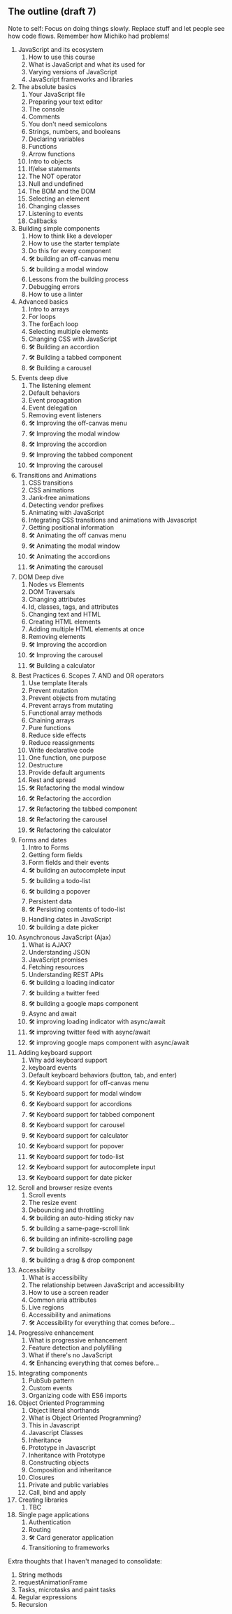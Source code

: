 ## The outline (draft 7)

Note to self: Focus on doing things slowly. Replace stuff and let people see how code flows. Remember how Michiko had problems!

1. JavaScript and its ecosystem
    1. How to use this course
    2. What is JavaScript and what its used for
    3. Varying versions of JavaScript
    4. JavaScript frameworks and libraries
2. The absolute basics
    1. Your JavaScript file
    2. Preparing your text editor
    3. The console
    4. Comments
    5. You don't need semicolons
    6. Strings, numbers, and booleans
    7. Declaring variables
    8. Functions
    9. Arrow functions
    10. Intro to objects
    11. If/else statements
    12. The NOT operator
    13. Null and undefined
    14. The BOM and the DOM
    15. Selecting an element
    16. Changing classes
    17. Listening to events
    18. Callbacks
3. Building simple components
    1. How to think like a developer
    2. How to use the starter template
    3. Do this for every component
    4. 🛠 building an off-canvas menu
    5. 🛠 building a modal window
    6. Lessons from the building process
    7. Debugging errors
    8. How to use a linter
4. Advanced basics
    1. Intro to arrays
    2. For loops
    3. The forEach loop
    4. Selecting multiple elements
    5. Changing CSS with JavaScript
    6. 🛠 Building an accordion
    7. 🛠 Building a tabbed component
    8. 🛠 Building a carousel
5. Events deep dive
    1. The listening element
    2. Default behaviors
    3. Event propagation
    4. Event delegation
    5. Removing event listeners
    6. 🛠 Improving the off-canvas menu
    7. 🛠 Improving the modal window
    8. 🛠 Improving the accordion
    9. 🛠 Improving the tabbed component
    10. 🛠 Improving the carousel
6. Transitions and Animations
    1. CSS transitions
    2. CSS animations
    3. Jank-free animations
    4. Detecting vendor prefixes
    5. Animating with JavaScript
    6. Integrating CSS transitions and animations with Javascript
    7. Getting positional information
    8. 🛠 Animating the off canvas menu
    9. 🛠 Animating the modal window
    10. 🛠 Animating the accordions
    11. 🛠 Animating the carousel
7. DOM Deep dive
    1. Nodes vs Elements
    2. DOM Traversals
    3. Changing attributes
    4. Id, classes, tags, and attributes
    5. Changing text and HTML
    6. Creating HTML elements
    7. Adding multiple HTML elements at once
    8. Removing elements
    9. 🛠 Improving the accordion
    10. 🛠 Improving the carousel
    11. 🛠 Building a calculator
8. Best Practices
    6. Scopes
    7. AND and OR operators
    1. Use template literals
    2. Prevent mutation
    3. Prevent objects from mutating
    4. Prevent arrays from mutating
    5. Functional array methods
    6. Chaining arrays
    7. Pure functions
    8. Reduce side effects
    9. Reduce reassignments
    10. Write declarative code
    11. One function, one purpose
    12. Destructure
    13. Provide default arguments
    14. Rest and spread
    15. 🛠 Refactoring the modal window
    16. 🛠 Refactoring the accordion
    17. 🛠 Refactoring the tabbed component
    18. 🛠 Refactoring the carousel
    19. 🛠 Refactoring the calculator
9. Forms and dates
    1. Intro to Forms
    2. Getting form fields
    3. Form fields and their events
    4. 🛠 building an autocomplete input
    5. 🛠 building a todo-list
    6. 🛠 building a popover
    7. Persistent data
    8. 🛠 Persisting contents of todo-list
    9. Handling dates in JavaScript
    10. 🛠 building a date picker
10. Asynchronous JavaScript (Ajax)
    1. What is AJAX?
    2. Understanding JSON
    3. JavaScript promises
    4. Fetching resources
    5. Understanding REST APIs
    6. 🛠 building a loading indicator
    6. 🛠 building a twitter feed
    7. 🛠 building a google maps component
    5. Async and await
    6. 🛠 improving loading indicator with async/await
    6. 🛠 improving twitter feed with async/await
    6. 🛠 improving google maps component with async/await
11. Adding keyboard support
    1. Why add keyboard support
    2. keyboard events
    3. Default keyboard behaviors (button, tab, and enter)
    3. 🛠 Keyboard support for off-canvas menu
    4. 🛠 Keyboard support for modal window
    5. 🛠 Keyboard support for accordions
    6. 🛠 Keyboard support for tabbed component
    7. 🛠 Keyboard support for carousel
    8. 🛠 Keyboard support for calculator
    9. 🛠 Keyboard support for popover
    10. 🛠 Keyboard support for todo-list
    11. 🛠 Keyboard support for autocomplete input
    12. 🛠 Keyboard support for date picker
12. Scroll and browser resize events
    1. Scroll events
    2. The resize event
    3. Debouncing and throttling
    4. 🛠 building an auto-hiding sticky nav
    5. 🛠 building a same-page-scroll link
    6. 🛠 building an infinite-scrolling page
    7. 🛠 building a scrollspy
    8. 🛠 building a drag & drop component
13. Accessibility
    1. What is accessibility
    2. The relationship between JavaScript and accessibility
    3. How to use a screen reader
    4. Common aria attributes
    5. Live regions
    6. Accessibility and animations
    7. 🛠 Accessibility for everything that comes before...
14. Progressive enhancement
    1. What is progressive enhancement
    2. Feature detection and polyfilling
    3. What if there's no JavaScript
    4. 🛠 Enhancing everything that comes before...
15. Integrating components
    1. PubSub pattern
    2. Custom events
    3. Organizing code with ES6 imports
16. Object Oriented Programming
    1. Object literal shorthands
    2. What is Object Oriented Programming?
    3. This in Javascript
    4. Javascript Classes
    5. Inheritance
    6. Prototype in Javascript
    7. Inheritance with Prototype
    8. Constructing objects
    9. Composition and inheritance
    10. Closures
    11. Private and public variables
    12. Call, bind and apply
17. Creating libraries
    1. TBC
18. Single page applications
    1. Authentication
    2. Routing
    3. 🛠 Card generator application
    4. Transitioning to frameworks

Extra thoughts that I haven't managed to consolidate:

1. String methods
2. requestAnimationFrame
3. Tasks, microtasks and paint tasks
4. Regular expressions
5. Recursion